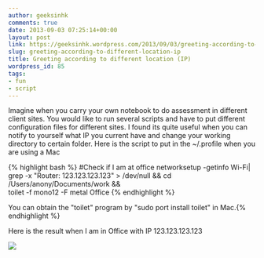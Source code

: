 ```yaml
---
author: geeksinhk
comments: true
date: 2013-09-03 07:25:14+00:00
layout: post
link: https://geeksinhk.wordpress.com/2013/09/03/greeting-according-to-different-location-ip/
slug: greeting-according-to-different-location-ip
title: Greeting according to different location (IP)
wordpress_id: 85
tags:
- fun
- script
---
```


Imagine when you carry your own notebook to do assessment in different client sites. You would like to run several scripts and have to put different configuration files for different sites. I found its quite useful when you can notify to yourself what IP you current have and change your working directory to certain folder. Here is the script to put in the ~/.profile when you are using a Mac


{% highlight bash %}
#Check if I am at office
networksetup -getinfo Wi-Fi| grep -x "Router: 123.123.123.123" > /dev/null && cd /Users/anony/Documents/work && \
toilet -f mono12 -F metal Office
{% endhighlight %}

You can obtain the "toilet" program by "sudo port install toilet" in Mac.{% endhighlight %}

Here is the result when I am in Office with IP 123.123.123.123

[![](http://geeksinhk.files.wordpress.com/2013/09/7cf11-screenshot2011-12-13at4-55-39pm.png?w=300)](http://4.bp.blogspot.com/-XsEL7Kcod6Y/TucU5yAOVOI/AAAAAAAAPjQ/DGeg9XPF4t8/s1600/Screen+Shot+2011-12-13+at+4.55.39+PM.png)
